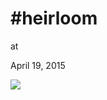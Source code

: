# #heirloom













at

April 19, 2015















![](Screenshot%2Bfrom%2B2015-04-19%2B11%3A43%3A52.png)
